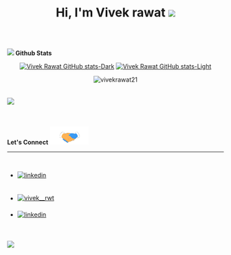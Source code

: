 
<h1 align="center">Hi, I'm Vivek rawat <img src="https://media.giphy.com/media/hvRJCLFzcasrR4ia7z/giphy.gif" width="35"> </h1>
<br><br>

<img src="https://media.giphy.com/media/iY8CRBdQXODJSCERIr/giphy.gif" width="35"><b> Github Stats </b>
<br>
<div align="center">

[![Vivek Rawat GitHub stats-Dark](https://github-readme-stats.vercel.app/api?username=vivekrawat21&show_icons=true&theme=dark#gh-dark-mode-only)](https://github.com/anuraghazra/github-readme-stats#gh-dark-mode-only)
[![Vivek Rawat GitHub stats-Light](https://github-readme-stats.vercel.app/api?username=vivekrawat21&show_icons=true&theme=default#gh-light-mode-only)](https://github.com/anuraghazra/github-readme-stats#gh-light-mode-only)

<!-- Github Streak -->
<img src="https://github-readme-streak-stats.herokuapp.com/?user=vivekrawat21&" alt="vivekrawat21" />


</div>
<br>
<br>
<img src="https://user-images.githubusercontent.com/73097560/115834477-dbab4500-a447-11eb-908a-139a6edaec5c.gif">
<br><br>
<br>

 <b> Let's Connect  <img src="./handshake.gif" width ="90"></b>
<hr>
<br>


<div align='left'>

<ul>

<li>
<a href="https://www.linkedin.com/in/vivek-rawat-1a4745215/" target="_blank">
 
<img 
 src="https://img.shields.io/badge/LinkedIn-%230077B5.svg?logo=linkedin&logoColor=white" alt=linkedin style="margin-bottom: 5px;"/>
</a>
</li>

<br>
<li>
  <a href="https://instagram.com/vivek__rwt" target="blank"><img align="center" src="https://raw.githubusercontent.com/rahuldkjain/github-profile-readme-generator/master/src/images/icons/Social/instagram.svg" alt="vivek__rwt" height="40px" style="margin-bottom: 5px;" /></a>
  </li>
  <br>
<li>
<a href="https://twitter.com/" target="_blank">
<img src="https://img.shields.io/badge/Twitter-%231DA1F2.svg?logo=Twitter&logoColor=white" alt=linkedin style="margin-bottom: 5px;"/>
</a>
</li>
</ul>
</div>
<br>
<br>
<img src="https://user-images.githubusercontent.com/73097560/115834477-dbab4500-a447-11eb-908a-139a6edaec5c.gif">
<br>
<br>
<br>

</center>
